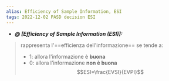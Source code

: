 ```yaml
---
alias: Efficiency of Sample Information, ESI
tags: 2022-12-02 PASD decision ESI
---
```


- ***@ [Efficiency of Sample Information (ESI)]:***
> rappresenta l'==efficienza dell'informazione== se tende a:
> - $1$: allora l'informazione è **buona**
> - $0$: allora l'informazione **non è buona**
> $$ESI=\frac{EVSI}{EVPI}$$

<!--ID: 1670236970422-->
